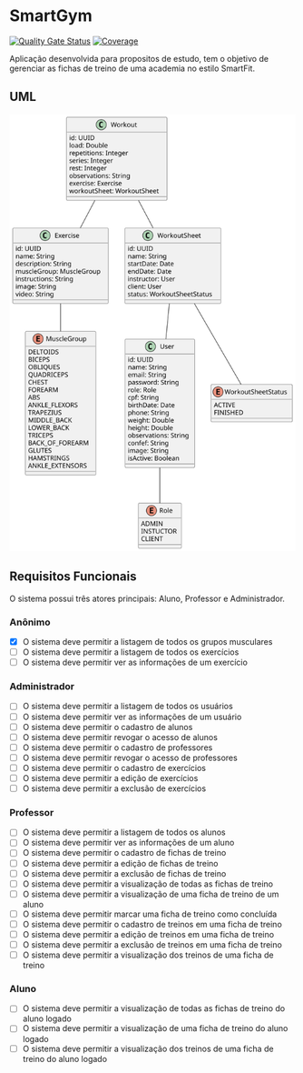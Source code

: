 # SmartGym

[![Quality Gate Status](https://sonarcloud.io/api/project_badges/measure?project=CleysonPH_smartgym&metric=alert_status)](https://sonarcloud.io/summary/new_code?id=CleysonPH_smartgym)
[![Coverage](https://sonarcloud.io/api/project_badges/measure?project=CleysonPH_smartgym&metric=coverage)](https://sonarcloud.io/summary/new_code?id=CleysonPH_smartgym)

Aplicação desenvolvida para propositos de estudo, tem o objetivo de gerenciar as fichas de treino de uma academia no estilo SmartFit.

## UML

![UML](docs/SmartGym.svg)

## Requisitos Funcionais

O sistema possui três atores principais: Aluno, Professor e Administrador.

### Anônimo

- [x] O sistema deve permitir a listagem de todos os grupos musculares
- [ ] O sistema deve permitir a listagem de todos os exercícios
- [ ] O sistema deve permitir ver as informações de um exercício

### Administrador

- [ ] O sistema deve permitir a listagem de todos os usuários
- [ ] O sistema deve permitir ver as informações de um usuário
- [ ] O sistema deve permitir o cadastro de alunos
- [ ] O sistema deve permitir revogar o acesso de alunos
- [ ] O sistema deve permitir o cadastro de professores
- [ ] O sistema deve permitir revogar o acesso de professores
- [ ] O sistema deve permitir o cadastro de exercícios
- [ ] O sistema deve permitir a edição de exercícios
- [ ] O sistema deve permitir a exclusão de exercícios

### Professor

- [ ] O sistema deve permitir a listagem de todos os alunos
- [ ] O sistema deve permitir ver as informações de um aluno
- [ ] O sistema deve permitir o cadastro de fichas de treino
- [ ] O sistema deve permitir a edição de fichas de treino
- [ ] O sistema deve permitir a exclusão de fichas de treino
- [ ] O sistema deve permitir a visualização de todas as fichas de treino
- [ ] O sistema deve permitir a visualização de uma ficha de treino de um aluno
- [ ] O sistema deve permitir marcar uma ficha de treino como concluída
- [ ] O sistema deve permitir o cadastro de treinos em uma ficha de treino
- [ ] O sistema deve permitir a edição de treinos em uma ficha de treino
- [ ] O sistema deve permitir a exclusão de treinos em uma ficha de treino
- [ ] O sistema deve permitir a visualização dos treinos de uma ficha de treino

### Aluno

- [ ] O sistema deve permitir a visualização de todas as fichas de treino do aluno logado
- [ ] O sistema deve permitir a visualização de uma ficha de treino do aluno logado
- [ ] O sistema deve permitir a visualização dos treinos de uma ficha de treino do aluno logado
